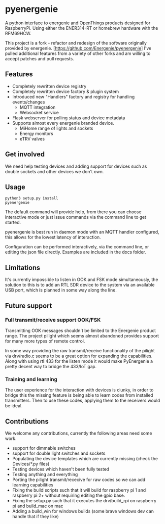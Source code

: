 # pyenergenie

A python interface to energenie and OpenThings products designed for RaspberryPi.
Using either the ENER314-RT or homebrew hardware with the RFM69HCW.

This project is a fork - refactor and redesign of the software originally provided by
energenie. [https://github.com/Energenie/pyenergenie] I've pulled additional features
from a variety of other forks and am willing to accept patches and pull requests.

## Features

 - Completely rewritten device registry
 - Completely rewritten device factory & plugin system
 - Introduced new "Handlers" factory and registry for handling events/changes
     - MQTT integration
     - Websocket service
 - Flask webserver for polling status and device metadata
 - Supports almost every energenie branded device.
    - MiHome range of lights and sockets
    - Energy monitors
    - eTRV valves

## Get involved

We need help testing devices and adding support for devices such as double sockets
and other devices we don't own.

## Usage

```
python3 setup.py install
pyenergenie
```

The default command will provide help, from there you can choose interactive mode
or just issue commands via the command line to get started.

pyenergenie is best run in daemon mode with an MQTT handler configured, this
allows for the lowest latency of interaction.

Configuration can be performed interactively, via the command line, or editing the
json file directly. Examples are included in the docs folder.

## Limitations

It's currently impossible to listen in OOK and FSK mode simultaneously, the solution to
this is to add an RTL SDR device to the system via an available USB port, which is planned
in some way along the line.

## Future support


### Full transmit/receive support OOK/FSK

Transmitting OOK messages shouldn't be limited to the Energenie product range. The project
pilight which seems almost abandoned provides support for many more types of remote control.

In some way providing the raw transmit/receive functionality of the pilight via drv/radio.c
seems to be a great option for expanding the capabilities. Along with using rtl 433 for the listen
mode it would make PyEnergenie a pretty decent way to bridge the 433/IoT gap.

### Training and learning

The user experience for the interaction with devices is clunky, in order to bridge this the missing
feature is being able to learn codes from installed transmitters. Then to use these codes, applying them
to the receivers would be ideal.

## Contributions

We welcome any contributions, currently the following areas need some work.

 - support for dimmable switches
 - support for double light switches and sockets
 - Populating the device templates which are currently missing (check the Devices/*.py files)
 - Testing devices which haven't been fully tested
 - Testing anything and everything
 - Porting the pilight transmit/rececive for raw codes so we can add learning capabilities
 - Fixing the build scripts such that it will build for raspberry pi 1 and raspberry pi 2+
   without requiring editing the gpio base.
 - Fixing the setup.py such that it executes the drv/build_rpi on raspberry pi and build_mac on mac
 - Adding a build_win for windows builds (some brave windows dev can handle that if they like)
